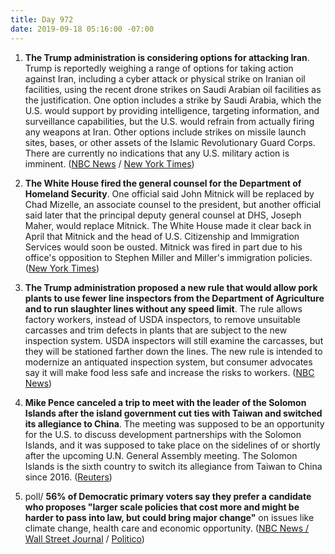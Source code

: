 ```yaml
---
title: Day 972
date: 2019-09-18 05:16:00 -07:00
---
```


1. **The Trump administration is considering options for attacking Iran**. Trump is reportedly weighing a range of options for taking action against Iran, including a cyber attack or physical strike on Iranian oil facilities, using the recent drone strikes on Saudi Arabian oil facilities as the justification. One option includes a strike by Saudi Arabia, which the U.S. would support by providing intelligence, targeting information, and surveillance capabilities, but the U.S. would refrain from actually firing any weapons at Iran. Other options include strikes on missile launch sites, bases, or other assets of the Islamic Revolutionary Guard Corps. There are currently no indications that any U.S. military action is imminent. ([NBC News](https://www.nbcnews.com/politics/national-security/trump-admin-weighing-retaliatory-action-against-iran-after-saudi-oil-n1055531) / [New York Times](https://www.nytimes.com/2019/09/17/world/middleeast/iran-attacks-saudi-oil.html))

2. **The White House fired the general counsel for the Department of Homeland Security**. One official said John Mitnick will be replaced by Chad Mizelle, an associate counsel to the president, but another official said later that the principal deputy general counsel at DHS, Joseph Maher, would replace Mitnick. The White House made it clear back in April that Mitnick and the head of U.S. Citizenship and Immigration Services would soon be ousted. Mitnick was fired in part due to his office's opposition to Stephen Miller and Miller's immigration policies. ([New York Times](https://www.nytimes.com/2019/09/17/us/politics/john-mitnick-homeland-security.html))

3. **The Trump administration proposed a new rule that would allow pork plants to use fewer line inspectors from the Department of Agriculture and to run slaughter lines without any speed limit**. The rule allows factory workers, instead of USDA inspectors, to remove unsuitable carcasses and trim defects in plants that are subject to the new inspection system. USDA inspectors will still examine the carcasses, but they will be stationed farther down the lines. The new rule is intended to modernize an antiquated inspection system, but consumer advocates say it will make food less safe and increase the risks to workers. ([NBC News](https://www.nbcnews.com/politics/white-house/trump-administration-allows-pork-slaughterhouses-have-fewer-usda-inspectors-n1055451))

4. **Mike Pence canceled a trip to meet with the leader of the Solomon Islands after the island government cut ties with Taiwan and switched its allegiance to China**. The meeting was supposed to be an opportunity for the U.S. to discuss development partnerships with the Solomon Islands, and it was supposed to take place on the sidelines of or shortly after the upcoming U.N. General Assembly meeting. The Solomon Islands is the sixth country to switch its allegiance from Taiwan to China since 2016. ([Reuters](https://www.reuters.com/article/us-taiwan-diplomacy-pence-exclusive-idUSKBN1W22WK))

5. poll/ **56% of Democratic primary voters say they prefer a candidate who proposes "larger scale policies that cost more and might be harder to pass into law, but could bring major change"** on issues like climate change, health care and economic opportunity. ([NBC News / Wall Street Journal](https://www.documentcloud.org/documents/6417332-FINAL19357-NBCWSJ-September-Democratic-Primary.html) / [Politico](https://www.politico.com/story/2019/09/17/nbc-wsj-poll-democratic-primary-1500958))